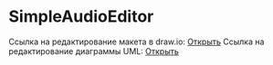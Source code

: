 # SimpleAudioEditor

Ссылка на редактирование макета в draw.io: [Открыть](https://www.draw.io/?lightbox=1&highlight=0000ff&edit=_blank&layers=1&nav=1&title=d-ream%20sound.xml#Uhttps%3A%2F%2Fraw.githubusercontent.com%2Fbefirst%2FSimpleAudioEditor%2Fmaster%2Fd-ream%2520sound.xml)
Ссылка на редактирование диаграммы UML: [Открыть](https://www.draw.io/?lightbox=1&highlight=0000ff&edit=_blank&layers=1&nav=1&page=1&title=Untitled%20Diagram.xml#Uhttps%3A%2F%2Fraw.githubusercontent.com%2Fbefirst%2FSimpleAudioEditor%2Fmaster%2FUntitled%2520Diagram.xml)
